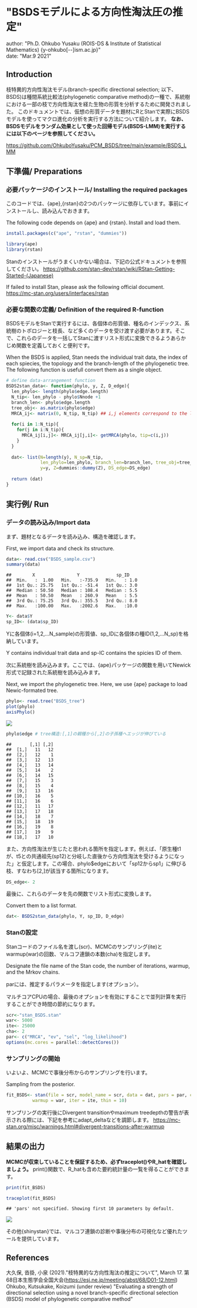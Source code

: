 
# "BSDSモデルによる方向性淘汰圧の推定"
author: "Ph.D. Ohkubo Yusaku (ROIS-DS & Institute of Statistical Mathematics) {y-ohkubo[--]ism.ac.jp}"<br>
date: "Mar.9 2021"


## Introduction
枝特異的方向性淘汰モデル(branch-specific directional selection; 以下、BSDS)は種間系統比較法(phylogenetic comparative method)の一種で、系統樹における一部の枝で方向性淘汰を経た生物の形質を分析するために開発されました。
このドキュメントでは、仮想の形質データを題材にRとStanで実際にBSDSモデルを使ってマクロ進化の分析を実行する方法について紹介します。
__なお、BSDSモデルをランダム効果として使った回帰モデル(BSDS-LMM)を実行するには以下のページを参照してください。__

https://github.com/OhkuboYusaku/PCM_BSDS/tree/main/example/BSDS_LMM

## 下準備/ Preparations
### 必要パッケージのインストール/ Installing the required packages
このコードでは、{ape},{rstan}の2つのパッケージに依存しています。事前にインストールし、読み込んでおきます。

The following code depends on {ape} and {rstan}. Install and load them.
```r
install.packages(c("ape", "rstan", "dummies"))
```


```r
library(ape)
library(rstan)
```

Stanのインストールがうまくいかない場合は、下記の公式ドキュメントを参照してください。
https://github.com/stan-dev/rstan/wiki/RStan-Getting-Started-(Japanese)

If failed to install Stan, please ask the following official document.
https://mc-stan.org/users/interfaces/rstan


### 必要な関数の定義/ Definition of the required R-function
BSDSモデルをStanで実行するには、各個体の形質値、種名のインデックス、系統樹のトポロジーと枝長、など多くのデータを受け渡す必要があります。そこで、これらのデータを一括してStanに渡すリスト形式に変換できるようあらかじめ関数を定義しておくと便利です。

When the BSDS is applied, Stan needs the individual trait data, the index of each spiecies, the topology and the branch-length of the phylogenetic tree. The following function is usefull convert them as a single object.

```r
# define data-arrangement function
BSDS2stan_data<- function(phylo, y, Z, D_edge){
  len_phylo<- length(phylo$edge.length)
  N_tip<- len_phylo - phylo$Nnode +1
  branch_len<- phylo$edge.length
  tree_obj<- as.matrix(phylo$edge)
  MRCA_ij<- matrix(0, N_tip, N_tip) ## i,j elements correspond to the location of their MRCA in the tree
  
  for(i in 1:N_tip){
    for(j in i:N_tip){
      MRCA_ij[i,j]<- MRCA_ij[j,i]<- getMRCA(phylo, tip=c(i,j))
    }
  }
  
  dat<- list(N=length(y), N_sp=N_tip, 
             len_phylo=len_phylo, branch_len=branch_len, tree_obj=tree_obj, MRCA_ij=MRCA_ij,
             y=y, Z=dummies::dummy(Z), DS_edge=DS_edge)
  
  return (dat)
}
```


## 実行例/ Run
### データの読み込み/Import data
まず、題材となるデータを読み込み、構造を確認します。

First, we import data and check its structure.

```r
data<- read.csv("BSDS_sample.csv")
summary(data)
```

```
##        X                Y              sp_ID     
##  Min.   :  1.00   Min.   :-735.9   Min.   : 1.0  
##  1st Qu.: 25.75   1st Qu.: -51.4   1st Qu.: 3.0  
##  Median : 50.50   Median : 108.4   Median : 5.5  
##  Mean   : 50.50   Mean   : 260.9   Mean   : 5.5  
##  3rd Qu.: 75.25   3rd Qu.: 355.5   3rd Qu.: 8.0  
##  Max.   :100.00   Max.   :2002.6   Max.   :10.0
```

```r
Y<- data$Y
sp_ID<- (data$sp_ID)
```

Yに各個体(i=1,2,...N_sample)の形質値、sp_IDに各個体の種ID(1,2,...N_sp)を格納しています。

Y contains individual trait data and sp-IC contains the spicies ID of them.

次に系統樹を読み込みます。ここでは、{ape}パッケージの関数を用いてNewick形式で記録された系統樹を読み込みます。

Next, we import the phylogenetic tree. Here, we use {ape} package to load Newic-formated tree.

```r
phylo<- read.tree("BSDS_tree")
plot(phylo)
axisPhylo()
```

![](BSDS_files/figure-html/unnamed-chunk-4-1.png)<!-- -->

```r
phylo$edge # tree構造:[,1]の親種から[,2]の子孫種へエッジが伸びている
```

```
##       [,1] [,2]
##  [1,]   11   12
##  [2,]   12    1
##  [3,]   12   13
##  [4,]   13   14
##  [5,]   14    2
##  [6,]   14   15
##  [7,]   15    3
##  [8,]   15    4
##  [9,]   13   16
## [10,]   16    5
## [11,]   16    6
## [12,]   11   17
## [13,]   17   18
## [14,]   18    7
## [15,]   18   19
## [16,]   19    8
## [17,]   19    9
## [18,]   17   10
```

また、方向性淘汰が生じたと思われる箇所を指定します。例えば、「原生種t1が、t5との共通祖先(sp12)と分岐した直後から方向性淘汰を受けるようになった」と仮定します。この場合、phylo$edgeにおいて「sp12からsp1」に伸びる枝、すなわち[2,]が該当する箇所になります。


```r
DS_edge<- 2
```


最後に、これらのデータを先の関数でリスト形式に変換します。

Convert them to a list format.

```r
dat<- BSDS2stan_data(phylo, Y, sp_ID, D_edge)
```

### Stanの設定
Stanコードのファイル名を渡し(scr)、MCMCのサンプリング(ite)とwarmup(war)の回数、マルコフ連鎖の本数(cha)を指定します。

Designate the file name of the Stan code, the number of iterations, warmup, and the Mrkov chains.

parには、推定するパラメータを指定します(オプション）。

マルチコアCPUの場合、最後のオプションを有効にすることで並列計算を実行することができ時間の節約になります。

```r
scr<-"stan_BSDS.stan"
war<- 5000
ite<- 25000
cha<- 2
par<- c("MRCA", "ev", "sel", "log_likelihood")
options(mc.cores = parallel::detectCores())
```

### サンプリングの開始
いよいよ、MCMCで事後分布からのサンプリングを行います。

Sampling from the posterior.

```r
fit_BSDS<- stan(file = scr, model_name = scr, data = dat, pars = par, chains = cha, 
          warmup = war, iter = ite, thin = 10)
```
サンプリングの実行後にDivergent transitionやmaximum treedepthの警告が表示される際には、下記を参考にadapt_deltaなどを調節します。
https://mc-stan.org/misc/warnings.html#divergent-transitions-after-warmup

## 結果の出力
__MCMCが収束していることを保証するため、必ずtraceplot()やR_hatを確認しましょう。__
print()関数で、R_hatも含めた要約統計量の一覧を得ることができます。

```r
print(fit_BSDS)

```


 ```r
 traceplot(fit_BSDS)
 ```

 ```
 ## 'pars' not specified. Showing first 10 parameters by default.
 ```

 ![](BSDS_files/figure-html/unnamed-chunk-10-1.png)<!-- -->
 
その他{shinystan}では、マルコフ連鎖の診断や事後分布の可視化など優れたツールを提供しています。


## References
大久保, 沓掛, 小泉 (2021)."枝特異的な方向性淘汰の推定について", March 17. 第68日本生態学会全国大会(https://esj.ne.jp/meeting/abst/68/D01-12.html)  
Ohkubo, Kutsukake, Koizumi (under review) "Evaluating a strength of directional selection using a novel branch-specific directional selection (BSDS) model of phylogenetic comparative method"
